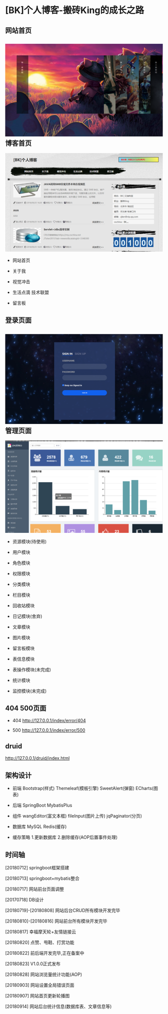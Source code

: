 [BK]个人博客-搬砖King的成长之路
====
网站首页
-------
![image](https://github.com/omgDarker/darker/blob/master/src/main/resources/static/images/github/index.png)
博客首页
-------
![image](https://github.com/omgDarker/darker/blob/master/src/main/resources/static/images/github/index_home.png)

* 网站首页

* 关于我

* 视觉冲击

* 生活点滴 技术联盟

* 留言板

登录页面
-------
![image](https://github.com/omgDarker/darker/blob/master/src/main/resources/static/images/github/admin_login.png)
管理页面
-------
![image](https://github.com/omgDarker/darker/blob/master/src/main/resources/static/images/github/admin_home.png)

* 资源模块(待使用)

* 用户模块

* 角色模块

* 权限模块

* 分类模块

* 栏目模块

* 回收站模块

* 日记模块(舍弃)

* 文章模块

* 图片模块

* 留言板模块

* 表信息模块

* 表操作模块(未完成)

* 统计模块

* 监控模块(未完成)

404 500页面
-------

* 404 http://127.0.0.1/index/error/404

* 500 http://127.0.0.1/index/error/500

druid
-------

http://127.0.0.1/druid/index.html

架构设计
-------

* 前端 Bootstrap(样式) Themeleaf(模板引擎) SweetAlert(弹窗) ECharts(图表)

* 后端 SpringBoot MybatisPlus

* 组件 wangEditor(富文本框) fileInput(图片上传) jqPaginator(分页)

* 数据库 MySQL Redis(缓存)

* 缓存策略 1.更新数据库 2.删除缓存(AOP后置事件处理)

时间轴
-------
[20180712] springboot框架搭建

[20180713] springboot+mybatis整合

[20180717] 网站前台页面调整

[20170718] DB设计

[20180719]-[20180808] 网站后台CRUD所有模块开发完毕

[20180810]-[20180816] 网站前台所有模块开发完毕

[20180817] 幸福摩天轮+友情链接云

[20180820] 点赞、甩鞋、打赏功能

[20180822] 前后端开发完毕,正在备案中

[20180823] V1.0.0正式发布

[20180828] 网站浏览量统计功能(AOP)

[20180903] 网站设置全局错误页面

[20180907] 网站首页更新轮播图

[20180914] 网站后台统计信息(数据库表、文章信息等)
